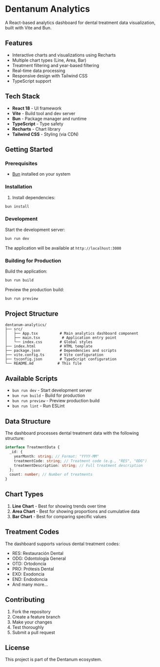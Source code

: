 # Dentanum Analytics

A React-based analytics dashboard for dental treatment data visualization, built with Vite and Bun.

## Features

- Interactive charts and visualizations using Recharts
- Multiple chart types (Line, Area, Bar)
- Treatment filtering and year-based filtering
- Real-time data processing
- Responsive design with Tailwind CSS
- TypeScript support

## Tech Stack

- **React 18** - UI framework
- **Vite** - Build tool and dev server
- **Bun** - Package manager and runtime
- **TypeScript** - Type safety
- **Recharts** - Chart library
- **Tailwind CSS** - Styling (via CDN)

## Getting Started

### Prerequisites

- [Bun](https://bun.sh/) installed on your system

### Installation

1. Install dependencies:

```bash
bun install
```

### Development

Start the development server:

```bash
bun run dev
```

The application will be available at `http://localhost:3000`

### Building for Production

Build the application:

```bash
bun run build
```

Preview the production build:

```bash
bun run preview
```

## Project Structure

```
dentanum-analytics/
├── src/
│   ├── App.tsx          # Main analytics dashboard component
│   ├── main.tsx          # Application entry point
│   └── index.css        # Global styles
├── index.html           # HTML template
├── package.json         # Dependencies and scripts
├── vite.config.ts       # Vite configuration
├── tsconfig.json        # TypeScript configuration
└── README.md           # This file
```

## Available Scripts

- `bun run dev` - Start development server
- `bun run build` - Build for production
- `bun run preview` - Preview production build
- `bun run lint` - Run ESLint

## Data Structure

The dashboard processes dental treatment data with the following structure:

```typescript
interface TreatmentData {
  _id: {
    yearMonth: string; // Format: "YYYY-MM"
    treatmentCode: string; // Treatment code (e.g., "RES", "ODG")
    treatmentDescription: string; // Full treatment description
  };
  count: number; // Number of treatments
}
```

## Chart Types

1. **Line Chart** - Best for showing trends over time
2. **Area Chart** - Best for showing proportions and cumulative data
3. **Bar Chart** - Best for comparing specific values

## Treatment Codes

The dashboard supports various dental treatment codes:

- RES: Restauración Dental
- ODG: Odontología General
- OTD: Ortodoncia
- PRO: Prótesis Dental
- EXO: Exodoncia
- END: Endodoncia
- And many more...

## Contributing

1. Fork the repository
2. Create a feature branch
3. Make your changes
4. Test thoroughly
5. Submit a pull request

## License

This project is part of the Dentanum ecosystem.

